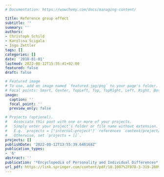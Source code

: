 ```yaml
---
# Documentation: https://wowchemy.com/docs/managing-content/

title: Reference group effect
subtitle: ''
summary: ''
authors:
- Christoph Schild
- Karolina Ścigala
- Ingo Zettler
tags: []
categories: []
date: '2018-01-01'
lastmod: 2022-08-12T15:55:41+02:00
featured: false
draft: false

# Featured image
# To use, add an image named `featured.jpg/png` to your page's folder.
# Focal points: Smart, Center, TopLeft, Top, TopRight, Left, Right, BottomLeft, Bottom, BottomRight.
image:
  caption: ''
  focal_point: ''
  preview_only: false

# Projects (optional).
#   Associate this post with one or more of your projects.
#   Simply enter your project's folder or file name without extension.
#   E.g. `projects = ["internal-project"]` references `content/project/deep-learning/index.md`.
#   Otherwise, set `projects = []`.
projects: []
publishDate: '2022-08-12T13:55:39.648168Z'
publication_types:
- '6'
abstract: ''
publication: '*Encyclopedia of Personality and Individual Differences*'
url_pdf: https://link.springer.com/content/pdf/10.1007%2F978-3-319-28099-8_840-1.pdf
---
```

